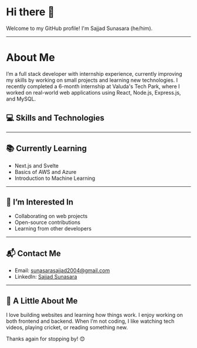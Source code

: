 # Hi there 👋

Welcome to my GitHub profile! I'm Sajjad Sunasara (he/him).

---

# About Me

I’m a full stack developer with internship experience, currently improving my skills by working on small projects and learning new technologies. I recently completed a 6-month internship at Valuda's Tech Park, where I worked on real-world web applications using React, Node.js, Express.js, and MySQL.

## 💻 Skills and Technologies

          

---

## 📚 Currently Learning

- Next.js and Svelte
- Basics of AWS and Azure
- Introduction to Machine Learning

---

## 🤝 I’m Interested In

- Collaborating on web projects
- Open-source contributions
- Learning from other developers

---

## 📬 Contact Me

- Email: sunasarasajjad2004@gmail.com  
- LinkedIn: [Sajjad Sunasara](linkedin.com/in/sajjad-sunasara-a6b997307)  


---

## 🎯 A Little About Me

I love building websites and learning how things work. I enjoy working on both frontend and backend. When I’m not coding, I like watching tech videos, playing cricket, or reading something new.

Thanks again for stopping by! 😊

